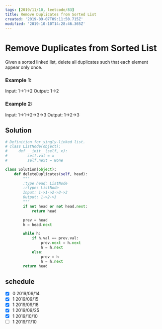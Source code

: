 ```yaml
---
tags: [2019/11/10, leetcode/83]
title: Remove Duplicates from Sorted List
created: '2019-09-07T09:11:50.715Z'
modified: '2019-10-10T14:28:46.365Z'
---
```


# Remove Duplicates from Sorted List

Given a sorted linked list, delete all duplicates such that each element appear only once.

### Example 1:

Input: 1->1->2
Output: 1->2

### Example 2:

Input: 1->1->2->3->3
Output: 1->2->3

## Solution

```python
# Definition for singly-linked list.
# class ListNode(object):
#     def __init__(self, x):
#         self.val = x
#         self.next = None

class Solution(object):
    def deleteDuplicates(self, head):
        """
        :type head: ListNode
        :rtype: ListNode
        Input: 1->1->2->3->3
        Output: 1->2->3
        """
        if not head or not head.next:
            return head

        prev = head
        h = head.next

        while h:
            if h.val == prev.val:
                prev.next = h.next
                h = h.next
            else:
                prev = h
                h = h.next
        return head
```


## schedule

* [x] 0 2019/09/14
* [x] 1 2019/09/15
* [x] 1 2019/09/18
* [x] 1 2019/09/25
* [x] 1 2019/10/10
* [ ] 1 2019/11/10
